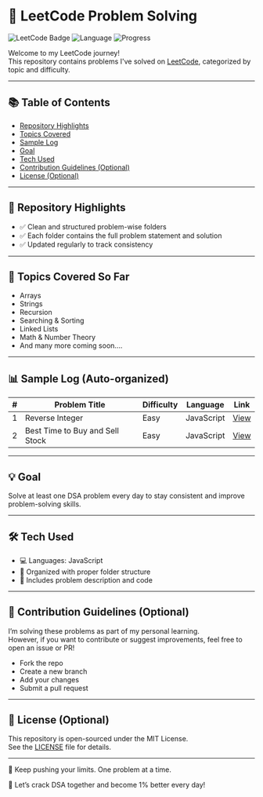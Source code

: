 # 🧠 LeetCode Problem Solving

![LeetCode Badge](https://img.shields.io/badge/Solved%20on-LeetCode-orange)
![Language](https://img.shields.io/badge/Language-JavaScript-blue)
![Progress](https://img.shields.io/badge/Progress-Active-green)

Welcome to my LeetCode journey!  
This repository contains problems I've solved on [LeetCode](https://leetcode.com/), categorized by topic and difficulty.

---

## 📚 Table of Contents

- [Repository Highlights](#-repository-highlights)
- [Topics Covered](#-topics-covered-so-far)
- [Sample Log](#-sample-log-auto-organized)
- [Goal](#-goal)
- [Tech Used](#-tech-used)
- [Contribution Guidelines (Optional)](#-contribution-guidelines-optional)
- [License (Optional)](#-license-optional)

---

## 📌 Repository Highlights

- ✅ Clean and structured problem-wise folders
- ✅ Each folder contains the full problem statement and solution
- ✅ Updated regularly to track consistency

---

## 🚀 Topics Covered So Far

- Arrays
- Strings
- Recursion
- Searching & Sorting
- Linked Lists
- Math & Number Theory
- And many more coming soon....

---

## 📊 Sample Log (Auto-organized)

| #   | Problem Title                    | Difficulty | Language | Link                            |
|-----|----------------------------------|------------|----------|----------------------------------|
| 1   | Reverse Integer                 | Easy       | JavaScript     | [View](./Reverse-Integer)        |
| 2   | Best Time to Buy and Sell Stock| Easy       | JavaScript  | [View](./Best-Time-to-Buy-Stock) |

---

## 💡 Goal

Solve at least one DSA problem every day to stay consistent and improve problem-solving skills.

---

## 🛠️ Tech Used

- 💻 Languages: JavaScript
- 📁 Organized with proper folder structure
- 📌 Includes problem description and code

---

## 🤝 Contribution Guidelines (Optional)

I’m solving these problems as part of my personal learning.  
However, if you want to contribute or suggest improvements, feel free to open an issue or PR!

- Fork the repo
- Create a new branch
- Add your changes
- Submit a pull request

---

## 📄 License (Optional)

This repository is open-sourced under the MIT License.  
See the [LICENSE](./LICENSE) file for details.

---

🚀 Keep pushing your limits. One problem at a time.

💪 Let’s crack DSA together and become 1% better every day!
